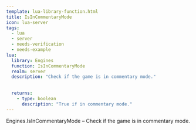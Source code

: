 ```yaml
---
template: lua-library-function.html
title: IsInCommentaryMode
icon: lua-server
tags:
  - lua
  - server
  - needs-verification
  - needs-example
lua:
  library: Engines
  function: IsInCommentaryMode
  realm: server
  description: "Check if the game is in commentary mode."
  
  
  returns:
    - type: boolean
      description: "True if in commentary mode."
---
```


<div class="lua__search__keywords">
Engines.IsInCommentaryMode &#x2013; Check if the game is in commentary mode.
</div>
